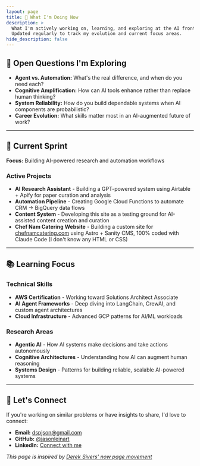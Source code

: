 ```yaml
---
layout: page
title: 📍 What I'm Doing Now
description: >
  What I'm actively working on, learning, and exploring at the AI frontier. 
  Updated regularly to track my evolution and current focus areas.
hide_description: false
---
```


## 🤔 Open Questions I'm Exploring

- **Agent vs. Automation:** What's the real difference, and when do you need each?
- **Cognitive Amplification:** How can AI tools enhance rather than replace human thinking?
- **System Reliability:** How do you build dependable systems when AI components are probabilistic?
- **Career Evolution:** What skills matter most in an AI-augmented future of work?

---

## 🎯 Current Sprint

**Focus:** Building AI-powered research and automation workflows

### Active Projects
- **AI Research Assistant** - Building a GPT-powered system using Airtable + Apify for paper curation and analysis
- **Automation Pipeline** - Creating Google Cloud Functions to automate CRM → BigQuery data flows
- **Content System** - Developing this site as a testing ground for AI-assisted content creation and curation
- **Chef Nam Catering Website** - Building a custom site for [chefnamcatering.com](https://chefnamcatering.com) using Astro + Sanity CMS, 100% coded with Claude Code (I don't know any HTML or CSS)

---

## 📚 Learning Focus

### Technical Skills
- **AWS Certification** - Working toward Solutions Architect Associate
- **AI Agent Frameworks** - Deep diving into LangChain, CrewAI, and custom agent architectures
- **Cloud Infrastructure** - Advanced GCP patterns for AI/ML workloads

### Research Areas
- **Agentic AI** - How AI systems make decisions and take actions autonomously
- **Cognitive Architectures** - Understanding how AI can augment human reasoning
- **Systems Design** - Patterns for building reliable, scalable AI-powered systems

---

## 🤝 Let's Connect

If you're working on similar problems or have insights to share, I'd love to connect:

- **Email:** dspjson@gmail.com
- **GitHub:** [@jasonleinart](https://github.com/jasonleinart)
- **LinkedIn:** [Connect with me](https://linkedin.com/in/jason-leinart)

*This page is inspired by [Derek Sivers' now page movement](https://nownownow.com/about)* 
